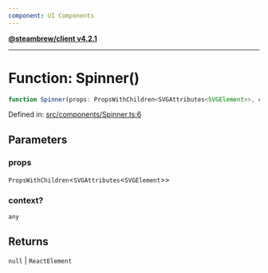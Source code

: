 ```yaml
---
component: UI Components
---
```


[**@steambrew/client v4.2.1**](../README.md)

***

# Function: Spinner()

```ts
function Spinner(props: PropsWithChildren<SVGAttributes<SVGElement>>, context?: any): null | ReactElement
```

Defined in: [src/components/Spinner.ts:6](https://github.com/SteamClientHomebrew/SDK/blob/main/typescript-packages/client/src/components/Spinner.ts#L6)

## Parameters

### props

`PropsWithChildren`\<`SVGAttributes`\<`SVGElement`\>\>

### context?

`any`

## Returns

`null` \| `ReactElement`
